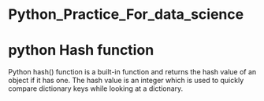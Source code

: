 # Python_Practice_For_data_science
# python Hash function 
 Python hash() function is a built-in function and returns the hash value of an object if it has one. The hash value is an integer which is used to quickly compare dictionary keys while looking at a dictionary.